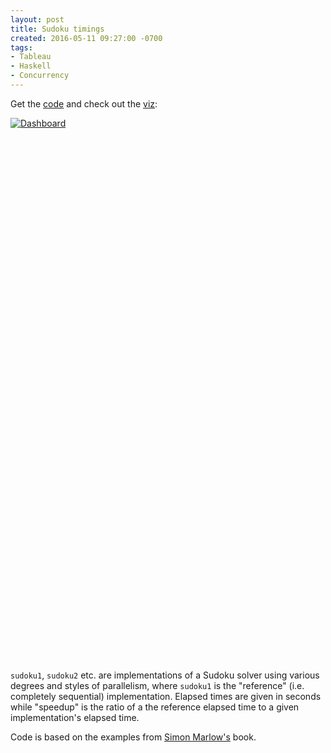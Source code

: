 ```yaml
---
layout: post
title: Sudoku timings
created: 2016-05-11 09:27:00 -0700
tags:
- Tableau
- Haskell
- Concurrency
---
```

Get the [code][github] and check out the [viz][viz]:

<script type='text/javascript' src='https://public.tableau.com/javascripts/api/viz_v1.js'></script><div class='tableauPlaceholder' style='width: 1004px; height: 869px;'><noscript><a href='#'><img alt='Dashboard ' src='https:&#47;&#47;public.tableau.com&#47;static&#47;images&#47;Su&#47;Sudokutimings&#47;Dashboard&#47;1_rss.png' style='border: none' /></a></noscript><object class='tableauViz' width='1004' height='869' style='display:none;'><param name='host_url' value='https%3A%2F%2Fpublic.tableau.com%2F' /> <param name='site_root' value='' /><param name='name' value='Sudokutimings&#47;Dashboard' /><param name='tabs' value='no' /><param name='toolbar' value='yes' /><param name='static_image' value='https:&#47;&#47;public.tableau.com&#47;static&#47;images&#47;Su&#47;Sudokutimings&#47;Dashboard&#47;1.png' /> <param name='animate_transition' value='yes' /><param name='display_static_image' value='yes' /><param name='display_spinner' value='yes' /><param name='display_overlay' value='yes' /><param name='display_count' value='yes' /><param name='showTabs' value='y' /></object></div>

`sudoku1`, `sudoku2` etc. are implementations of a Sudoku solver using various
degrees and styles of parallelism, where `sudoku1` is the "reference" (i.e.
completely sequential) implementation. Elapsed times are given in seconds while
"speedup" is the ratio of a the reference elapsed time to a given
implementation's elapsed time.

Code is based on the examples from [Simon Marlow's][parconc] book.

[github]: https://github.com/rcook/sudoku-solver
[parconc]: https://github.com/simonmar/parconc-examples
[viz]: https://public.tableau.com/views/Sudokutimings/Dashboard?:embed=y&:display_count=yes&:showTabs=y
